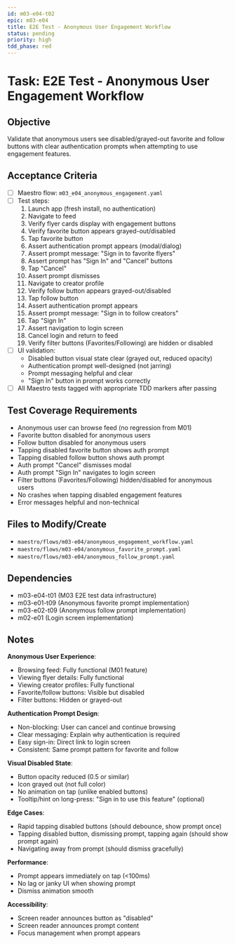 ```yaml
---
id: m03-e04-t02
epic: m03-e04
title: E2E Test - Anonymous User Engagement Workflow
status: pending
priority: high
tdd_phase: red
---
```


# Task: E2E Test - Anonymous User Engagement Workflow

## Objective
Validate that anonymous users see disabled/grayed-out favorite and follow buttons with clear authentication prompts when attempting to use engagement features.

## Acceptance Criteria
- [ ] Maestro flow: `m03_e04_anonymous_engagement.yaml`
- [ ] Test steps:
  1. Launch app (fresh install, no authentication)
  2. Navigate to feed
  3. Verify flyer cards display with engagement buttons
  4. Verify favorite button appears grayed-out/disabled
  5. Tap favorite button
  6. Assert authentication prompt appears (modal/dialog)
  7. Assert prompt message: "Sign in to favorite flyers"
  8. Assert prompt has "Sign In" and "Cancel" buttons
  9. Tap "Cancel"
  10. Assert prompt dismisses
  11. Navigate to creator profile
  12. Verify follow button appears grayed-out/disabled
  13. Tap follow button
  14. Assert authentication prompt appears
  15. Assert prompt message: "Sign in to follow creators"
  16. Tap "Sign In"
  17. Assert navigation to login screen
  18. Cancel login and return to feed
  19. Verify filter buttons (Favorites/Following) are hidden or disabled
- [ ] UI validation:
  - Disabled button visual state clear (grayed out, reduced opacity)
  - Authentication prompt well-designed (not jarring)
  - Prompt messaging helpful and clear
  - "Sign In" button in prompt works correctly
- [ ] All Maestro tests tagged with appropriate TDD markers after passing

## Test Coverage Requirements
- Anonymous user can browse feed (no regression from M01)
- Favorite button disabled for anonymous users
- Follow button disabled for anonymous users
- Tapping disabled favorite button shows auth prompt
- Tapping disabled follow button shows auth prompt
- Auth prompt "Cancel" dismisses modal
- Auth prompt "Sign In" navigates to login screen
- Filter buttons (Favorites/Following) hidden/disabled for anonymous users
- No crashes when tapping disabled engagement features
- Error messages helpful and non-technical

## Files to Modify/Create
- `maestro/flows/m03-e04/anonymous_engagement_workflow.yaml`
- `maestro/flows/m03-e04/anonymous_favorite_prompt.yaml`
- `maestro/flows/m03-e04/anonymous_follow_prompt.yaml`

## Dependencies
- m03-e04-t01 (M03 E2E test data infrastructure)
- m03-e01-t09 (Anonymous favorite prompt implementation)
- m03-e02-t09 (Anonymous follow prompt implementation)
- m02-e01 (Login screen implementation)

## Notes
**Anonymous User Experience**:
- Browsing feed: Fully functional (M01 feature)
- Viewing flyer details: Fully functional
- Viewing creator profiles: Fully functional
- Favorite/follow buttons: Visible but disabled
- Filter buttons: Hidden or grayed-out

**Authentication Prompt Design**:
- Non-blocking: User can cancel and continue browsing
- Clear messaging: Explain why authentication is required
- Easy sign-in: Direct link to login screen
- Consistent: Same prompt pattern for favorite and follow

**Visual Disabled State**:
- Button opacity reduced (0.5 or similar)
- Icon grayed out (not full color)
- No animation on tap (unlike enabled buttons)
- Tooltip/hint on long-press: "Sign in to use this feature" (optional)

**Edge Cases**:
- Rapid tapping disabled buttons (should debounce, show prompt once)
- Tapping disabled button, dismissing prompt, tapping again (should show prompt again)
- Navigating away from prompt (should dismiss gracefully)

**Performance**:
- Prompt appears immediately on tap (<100ms)
- No lag or janky UI when showing prompt
- Dismiss animation smooth

**Accessibility**:
- Screen reader announces button as "disabled"
- Screen reader announces prompt content
- Focus management when prompt appears
